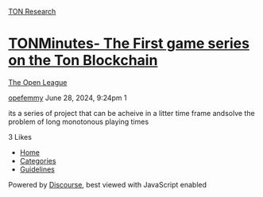 [TON Research](/)

# [TONMinutes- The First game series on the Ton Blockchain](/t/tonminutes-the-first-game-series-on-the-ton-blockchain/26394)

[The Open League](/c/the-open-league/56) 

    

[opefemmy](https://tonresear.ch/u/opefemmy)  June 28, 2024, 9:24pm  1

its a series of project that can be acheive in a litter time frame andsolve the problem of long monotonous playing times

  3 Likes

*   [Home](/)
*   [Categories](/categories)
*   [Guidelines](/guidelines)

Powered by [Discourse](https://www.discourse.org), best viewed with JavaScript enabled